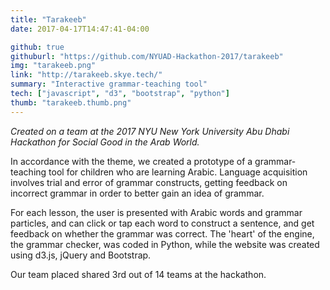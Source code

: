```yaml
---
title: "Tarakeeb"
date: 2017-04-17T14:47:41-04:00

github: true
githuburl: "https://github.com/NYUAD-Hackathon-2017/tarakeeb"
img: "tarakeeb.png"
link: "http://tarakeeb.skye.tech/"
summary: "Interactive grammar-teaching tool"
tech: ["javascript", "d3", "bootstrap", "python"]
thumb: "tarakeeb.thumb.png"
---
```


*Created on a team at the 2017 NYU New York University Abu Dhabi Hackathon for Social Good in the Arab World.*

In accordance with the theme, we created a prototype of a grammar-teaching tool for children who are learning Arabic. Language acquisition involves trial and error of grammar constructs, getting feedback on incorrect grammar in order to better gain an idea of grammar.

For each lesson, the user is presented with Arabic words and grammar particles, and can click or tap each word to construct a sentence, and get feedback on whether the grammar was correct. The 'heart' of the engine, the grammar checker, was coded in Python, while the website was created using d3.js, jQuery and Bootstrap.

Our team placed shared 3rd out of 14 teams at the hackathon.
